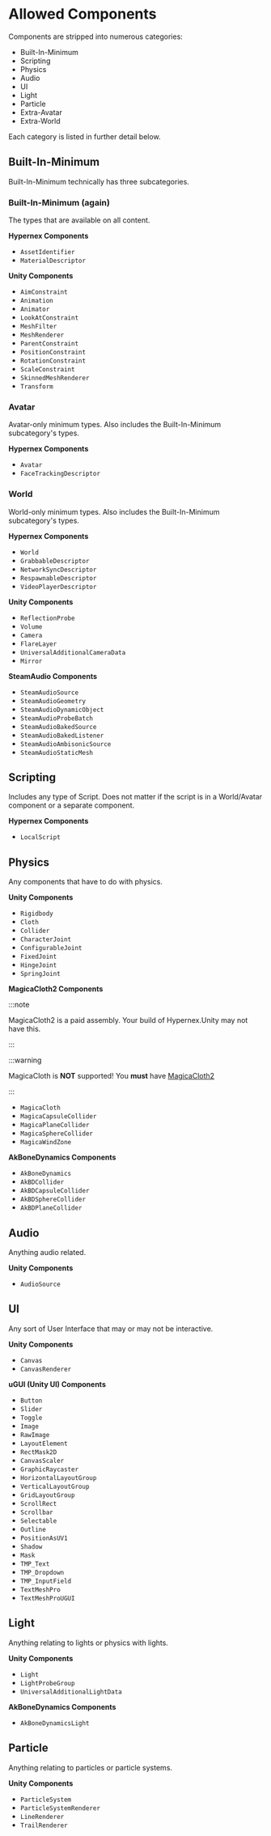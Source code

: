 # Allowed Components

Components are stripped into numerous categories:

+ Built-In-Minimum
+ Scripting
+ Physics
+ Audio
+ UI
+ Light
+ Particle
+ Extra-Avatar
+ Extra-World

Each category is listed in further detail below.

## Built-In-Minimum

Built-In-Minimum technically has three subcategories.

### Built-In-Minimum (again)

The types that are available on all content.

**Hypernex Components**

+ `AssetIdentifier`
+ `MaterialDescriptor`

**Unity Components**

+ `AimConstraint`
+ `Animation`
+ `Animator`
+ `LookAtConstraint`
+ `MeshFilter`
+ `MeshRenderer`
+ `ParentConstraint`
+ `PositionConstraint`
+ `RotationConstraint`
+ `ScaleConstraint`
+ `SkinnedMeshRenderer`
+ `Transform`

### Avatar

Avatar-only minimum types. Also includes the Built-In-Minimum subcategory's types.

**Hypernex Components**

+ `Avatar`
+ `FaceTrackingDescriptor`

### World

World-only minimum types. Also includes the Built-In-Minimum subcategory's types.

**Hypernex Components**

+ `World`
+ `GrabbableDescriptor`
+ `NetworkSyncDescriptor`
+ `RespawnableDescriptor`
+ `VideoPlayerDescriptor`

**Unity Components**

+ `ReflectionProbe`
+ `Volume`
+ `Camera`
+ `FlareLayer`
+ `UniversalAdditionalCameraData`
+ `Mirror`

**SteamAudio Components**

+ `SteamAudioSource`
+ `SteamAudioGeometry`
+ `SteamAudioDynamicObject`
+ `SteamAudioProbeBatch`
+ `SteamAudioBakedSource`
+ `SteamAudioBakedListener`
+ `SteamAudioAmbisonicSource`
+ `SteamAudioStaticMesh`

## Scripting

Includes any type of Script. Does not matter if the script is in a World/Avatar component or a separate component.

**Hypernex Components**

+ `LocalScript`

## Physics

Any components that have to do with physics.

**Unity Components**

+ `Rigidbody`
+ `Cloth`
+ `Collider`
+ `CharacterJoint`
+ `ConfigurableJoint`
+ `FixedJoint`
+ `HingeJoint`
+ `SpringJoint`

**MagicaCloth2 Components**

:::note

MagicaCloth2 is a paid assembly. Your build of Hypernex.Unity may not have this.

:::

:::warning

MagicaCloth is **NOT** supported! You **must** have [MagicaCloth2](https://assetstore.unity.com/packages/tools/physics/magica-cloth-2-242307)

:::

+ `MagicaCloth`
+ `MagicaCapsuleCollider`
+ `MagicaPlaneCollider`
+ `MagicaSphereCollider`
+ `MagicaWindZone`

**AkBoneDynamics Components**

+ `AkBoneDynamics`
+ `AkBDCollider`
+ `AkBDCapsuleCollider`
+ `AkBDSphereCollider`
+ `AkBDPlaneCollider`

## Audio

Anything audio related.

**Unity Components**

+ `AudioSource`

## UI

Any sort of User Interface that may or may not be interactive.

**Unity Components**

+ `Canvas`
+ `CanvasRenderer`

**uGUI (Unity UI) Components**

+ `Button`
+ `Slider`
+ `Toggle`
+ `Image`
+ `RawImage`
+ `LayoutElement`
+ `RectMask2D`
+ `CanvasScaler`
+ `GraphicRaycaster`
+ `HorizontalLayoutGroup`
+ `VerticalLayoutGroup`
+ `GridLayoutGroup`
+ `ScrollRect`
+ `Scrollbar`
+ `Selectable`
+ `Outline`
+ `PositionAsUV1`
+ `Shadow`
+ `Mask`
+ `TMP_Text`
+ `TMP_Dropdown`
+ `TMP_InputField`
+ `TextMeshPro`
+ `TextMeshProUGUI`

## Light

Anything relating to lights or physics with lights.

**Unity Components**

+ `Light`
+ `LightProbeGroup`
+ `UniversalAdditionalLightData`

**AkBoneDynamics Components**

+ `AkBoneDynamicsLight`

## Particle

Anything relating to particles or particle systems.

**Unity Components**

+ `ParticleSystem`
+ `ParticleSystemRenderer`
+ `LineRenderer`
+ `TrailRenderer`
